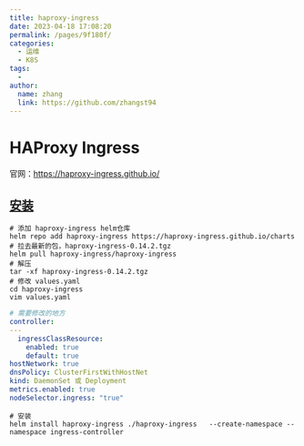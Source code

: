 ```yaml
---
title: haproxy-ingress
date: 2023-04-18 17:08:20
permalink: /pages/9f180f/
categories:
  - 运维
  - K8S
tags:
  - 
author: 
  name: zhang
  link: https://github.com/zhangst94
---
```

# HAProxy Ingress

官网：https://haproxy-ingress.github.io/

## [安装](https://haproxy-ingress.github.io/docs/getting-started/#installation)

```shell
# 添加 haproxy-ingress helm仓库
helm repo add haproxy-ingress https://haproxy-ingress.github.io/charts
# 拉去最新的包，haproxy-ingress-0.14.2.tgz
helm pull haproxy-ingress/haproxy-ingress
# 解压
tar -xf haproxy-ingress-0.14.2.tgz
# 修改 values.yaml
cd haproxy-ingress
vim values.yaml
```

```yaml
# 需要修改的地方
controller:
---
  ingressClassResource:
    enabled: true
    default: true
hostNetwork: true
dnsPolicy: ClusterFirstWithHostNet
kind: DaemonSet 或 Deployment
metrics.enabled: true
nodeSelector.ingress: "true"
```

```shell
# 安装
helm install haproxy-ingress ./haproxy-ingress   --create-namespace --namespace ingress-controller
```


